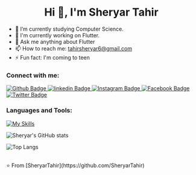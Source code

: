  <h1 align="center">Hi 👋, I'm Sheryar Tahir</h1>

- 🔭 I’m currently studying Computer Science.
- 🌱 I'm currently working on Flutter.
- 💬 Ask me anything about Flutter 
- 📫 How to reach me: tahirsheryar6@gmail.com
- ⚡ Fun fact: I'm coming to teen
  
### Connect with me:
<div id="badges">
  <a href="https://github.com/SheryarTahir">
    <img src="https://img.shields.io/badge/Github-white?style=for-the-badge&logo=Github&logoColor=black" alt="Github Badge"/>
  </a>
   <a href="https://www.linkedin.com/in/sheryar-tahir-b0549724a/">
    <img src="https://img.shields.io/badge/linkedin-blue?style=for-the-badge&logo=linkedin&logoColor=white" alt="linkedin Badge"/>
  </a>
   <a href="https://www.instagram.com/im.s.h.e.r/">
    <img src="https://img.shields.io/badge/Instagram-purple?style=for-the-badge&logo=instagram&logoColor=white" alt="Instagram Badge"/>
  </a>
   <a href="https://www.facebook.com/sheryar.tahir.180/">
    <img src="https://img.shields.io/badge/Facebook-blue?style=for-the-badge&logo=facebook&logoColor=white" alt="Facebook Badge"/>
  </a>
   <a href="https://twitter.com/SheryarTahir24">
    <img src="https://img.shields.io/badge/Twitter-blue?style=for-the-badge&logo=twitter&logoColor=white" alt="Twitter Badge"/>
  </a>
</div>

### Languages and Tools:
[![My Skills](https://skillicons.dev/icons?i=flutter,dart,firebase,github,git,postman,figma,c,cpp,java,line=5)](https://skillicons.dev)

![Sheryar's GitHub stats](https://github-readme-stats.vercel.app/api?username=SheryarTahir&show_icons=true&theme=dark)

![Top Langs](https://github-readme-stats.vercel.app/api/top-langs/?username=SheryarTahir&theme=dark)


<br>
⭐️ From [SheryarTahir](https://github.com/SheryarTahir)
